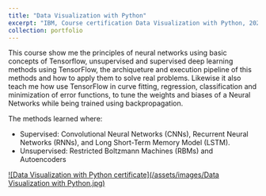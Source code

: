 ```yaml
---
title: "Data Visualization with Python"
excerpt: "IBM, Course certification Data Visualization with Python, 2024<br/><img src='../assets/images/Data Visualization with Python.jpg' width='500' height='300'>"
collection: portfolio
---
```


This course show me the principles of neural networks using basic concepts of Tensorflow, unsupervised and supervised deep learning methods using TensorFlow, the archiqueture and execution pipeline of this methods and how to apply them to solve real problems. Likewise it also teach me how use TensorFlow in curve fitting, regression, classification and minimization of error functions,  to tune the weights and biases of a Neural Networks while being trained using backpropagation.

The methods learned where:
- Supervised: Convolutional Neural Networks (CNNs), Recurrent Neural Networks (RNNs), and Long Short-Term Memory Model (LSTM). 
- Unsupervised: Restricted Boltzmann Machines (RBMs) and Autoencoders

<a href="https://courses.cognitiveclass.ai/certificates/90a7dbf5a9d04ebaba73712a9716f58f">![Data Visualization with Python certificate](/assets/images/Data Visualization with Python.jpg)<a/>
